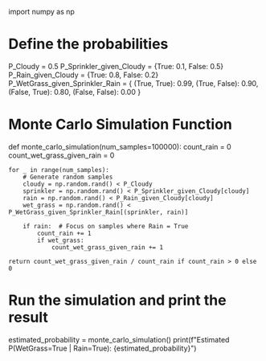 import numpy as np 
# Define the probabilities 
P_Cloudy = 0.5 
P_Sprinkler_given_Cloudy = {True: 0.1, False: 0.5} 
P_Rain_given_Cloudy = {True: 0.8, False: 0.2} 
P_WetGrass_given_Sprinkler_Rain = { 
    (True, True): 0.99, 
    (True, False): 0.90, 
    (False, True): 0.80, 
    (False, False): 0.00 
} 
 
# Monte Carlo Simulation Function 
def monte_carlo_simulation(num_samples=100000): 
    count_rain = 0 
    count_wet_grass_given_rain = 0 
 
    for _ in range(num_samples): 
        # Generate random samples 
        cloudy = np.random.rand() < P_Cloudy 
        sprinkler = np.random.rand() < P_Sprinkler_given_Cloudy[cloudy] 
        rain = np.random.rand() < P_Rain_given_Cloudy[cloudy] 
        wet_grass = np.random.rand() < P_WetGrass_given_Sprinkler_Rain[(sprinkler, rain)] 
 
        if rain:  # Focus on samples where Rain = True 
            count_rain += 1 
            if wet_grass: 
                count_wet_grass_given_rain += 1 
 
    return count_wet_grass_given_rain / count_rain if count_rain > 0 else 0 
 
# Run the simulation and print the result 
estimated_probability = monte_carlo_simulation() 
print(f"Estimated P(WetGrass=True | Rain=True): {estimated_probability}") 
